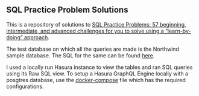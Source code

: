 ## SQL Practice Problem Solutions

This is a repository of solutions to [SQL Practice Problems: 57 beginning, intermediate, and advanced challenges for you to solve using a “learn-by-doing” approach](https://www.amazon.in/SQL-Practice-Problems-learn-doing-ebook/dp/B01N41VQFO). 

The test database on which all the queries are made is the Northwind sample database. The SQL for the same can be found [here](northwind_postgres.sql).

I used a locally run Hasura instance to view the tables and ran SQL queries using its Raw SQL view. To setup a Hasura GraphQL Engine locally with a posgtres database, use the [docker-compose](docker-compose.yml) file which has the required configurations. 